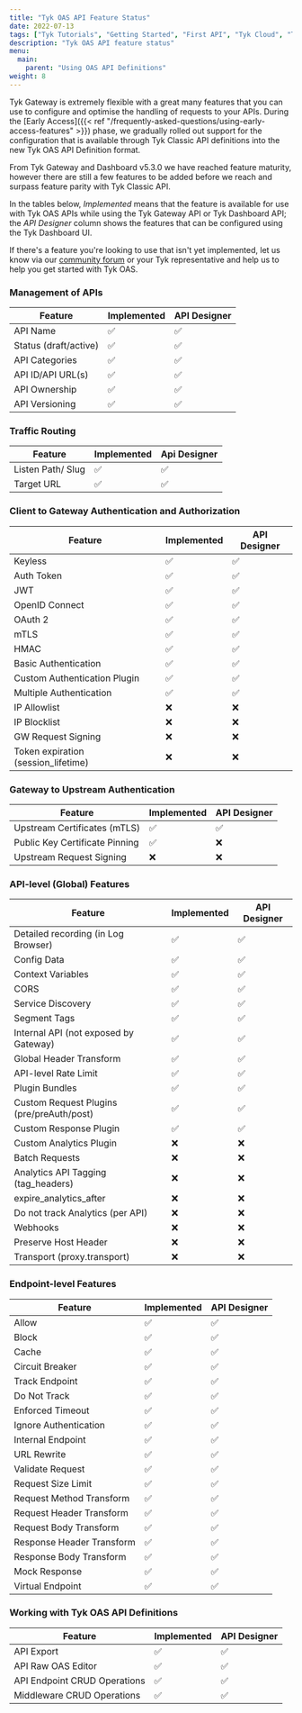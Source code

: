 ```yaml
---
title: "Tyk OAS API Feature Status"
date: 2022-07-13
tags: ["Tyk Tutorials", "Getting Started", "First API", "Tyk Cloud", "Tyk Self-Managed", "Tyk Open Source", "OAS Reference"]
description: "Tyk OAS API feature status"
menu:
  main:
    parent: "Using OAS API Definitions"
weight: 8
---
```


Tyk Gateway is extremely flexible with a great many features that you can use to configure and optimise the handling of requests to your APIs. During the [Early Access]({{< ref "/frequently-asked-questions/using-early-access-features" >}}) phase, we gradually rolled out support for the configuration that is available through Tyk Classic API definitions into the new Tyk OAS API Definition format.

From Tyk Gateway and Dashboard v5.3.0 we have reached feature maturity, however there are still a few features to be added before we reach and surpass feature parity with Tyk Classic API.

In the tables below, *Implemented* means that the feature is available for use with Tyk OAS APIs while using the Tyk Gateway API or Tyk Dashboard API; the *API Designer* column shows the features that can be configured using the Tyk Dashboard UI.

If there's a feature you're looking to use that isn't yet implemented, let us know via our [community forum](https://community.tyk.io/t/oas-has-landed/5605) or your Tyk representative and help us to help you get started with Tyk OAS.


### Management of APIs

| Feature                               | Implemented      | API Designer  |
|---------------------------------------|------------------|---------------|
| API Name                              | ✅               | ✅            |
| Status (draft/active)                 | ✅               | ✅            |
| API Categories                        | ✅               | ✅            |
| API ID/API URL(s)                     | ✅               | ✅            |
| API Ownership                         | ✅               | ✅            |
| API Versioning                        | ✅               | ✅            |

### Traffic Routing

| Feature                               | Implemented      | Api Designer  |
|---------------------------------------|------------------|---------------|
| Listen Path/ Slug                     | ✅               | ✅            |
| Target URL                            | ✅               | ✅            |

### Client to Gateway Authentication and Authorization

| Feature                               | Implemented      | API Designer  |
|---------------------------------------|------------------|---------------|
| Keyless                               | ✅               | ✅            |
| Auth Token                            | ✅               | ✅            |
| JWT                                   | ✅               | ✅            |
| OpenID Connect                        | ✅               | ✅            |
| OAuth 2                               | ✅               | ✅            |
| mTLS                                  | ✅               | ✅            |
| HMAC                                  | ✅               | ✅            |
| Basic Authentication                  | ✅               | ✅            |
| Custom Authentication Plugin          | ✅               | ✅            |
| Multiple Authentication               | ✅               | ✅            |
| IP Allowlist                          | ❌️               | ❌️            |
| IP Blocklist                          | ❌️               | ❌️            |
| GW Request Signing                    | ❌️               | ❌️            |
| Token expiration (session_lifetime)   | ❌️               | ❌️            |

### Gateway to Upstream Authentication

| Feature                               | Implemented      | API Designer  |
|---------------------------------------|------------------|---------------|
| Upstream Certificates (mTLS)          | ✅               | ✅            |
| Public Key Certificate Pinning        | ✅               | ❌️            |
| Upstream Request Signing              | ❌️               | ❌️            |

### API-level (Global) Features

| Feature                               | Implemented      | API Designer  |
|---------------------------------------|------------------|---------------|
| Detailed recording (in Log Browser)   | ✅               | ✅            |
| Config Data                           | ✅               | ✅            |
| Context Variables                     | ✅               | ✅            |
| CORS                                  | ✅               | ✅            |
| Service Discovery                     | ✅               | ✅            |
| Segment Tags                          | ✅               | ✅            |
| Internal API (not exposed by Gateway) | ✅               | ✅            |
| Global Header Transform               | ✅               | ✅            |
| API-level Rate Limit                  | ✅               | ✅            |
| Plugin Bundles                        | ✅               | ✅            |
| Custom Request Plugins (pre/preAuth/post) | ✅               | ✅            |
| Custom Response Plugin                    | ✅               | ✅            |
| Custom Analytics Plugin                   | ❌️               | ❌️            |
| Batch Requests                        | ❌️               | ❌️            |
| Analytics API Tagging (tag_headers)   | ❌️               | ❌️            |
| expire_analytics_after                | ❌️               | ❌️            |
| Do not track Analytics (per API)      | ❌️               | ❌️            |
| Webhooks                              | ❌️               | ❌️            |
| Preserve Host Header                  | ❌️               | ❌️            |
| Transport (proxy.transport)           | ❌️               | ❌️            |

### Endpoint-level Features

| Feature                               | Implemented      | API Designer  |
|---------------------------------------|------------------|---------------|
| Allow                                 | ✅               | ✅            |
| Block                                 | ✅               | ✅            |
| Cache                                 | ✅               | ✅            |
| Circuit Breaker                       | ✅               | ✅            |
| Track Endpoint                        | ✅               | ✅            |
| Do Not Track                          | ✅               | ✅            |
| Enforced Timeout                      | ✅               | ✅            |
| Ignore Authentication                 | ✅               | ✅            |
| Internal Endpoint                     | ✅               | ✅            |
| URL Rewrite                           | ✅               | ✅            |
| Validate Request                      | ✅               | ✅            |
| Request Size Limit                    | ✅               | ✅            |
| Request Method Transform              | ✅               | ✅            |
| Request Header Transform              | ✅               | ✅            |
| Request Body Transform                | ✅               | ✅            |
| Response Header Transform             | ✅               | ✅            |
| Response Body Transform               | ✅               | ✅            |
| Mock Response                         | ✅               | ✅            |
| Virtual Endpoint                      | ✅               | ✅            |

### Working with Tyk OAS API Definitions

| Feature                               | Implemented      | API Designer  |
|---------------------------------------|------------------|---------------|
| API Export                            | ✅               | ✅            |
| API Raw OAS Editor                    | ✅               | ✅            |
| API Endpoint CRUD Operations          | ✅               | ✅            |
| Middleware CRUD Operations            | ✅               | ✅            |

